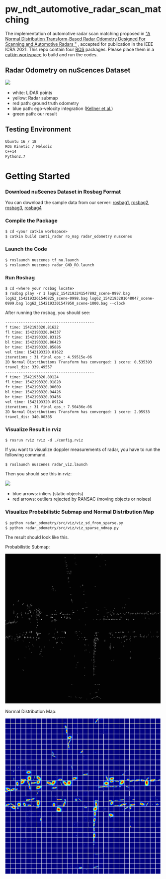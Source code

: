 # pw_ndt_automotive_radar_scan_matching

The implementation of automotive radar scan matching proposed in ["A Normal Distribution Transform-Based Radar Odometry Designed For Scanning and Automotive Radars
"](https://arxiv.org/abs/2103.07908) , accepted for publication in the IEEE ICRA 2021. This repo contain four [ROS](http://wiki.ros.org/action/fullsearch/noetic/Installation/Ubuntu?action=fullsearch&context=180&value=linkto%3A%22noetic%2FInstallation%2FUbuntu%22) packages. Please place them in a [catkin workspace](http://wiki.ros.org/catkin/Tutorials/create_a_workspace) to build and run the codes.

## Radar Odometry on nuScences Dataset
![](img/automotive_ro.gif)
- white: LiDAR points
- yellow: Radar submap
- red path: ground truth odometry
- blue path: ego-velocity integration ([Kellner et al.](https://ieeexplore.ieee.org/abstract/document/6907064))
- green path: our result

## Testing Environment
```
Ubuntu 16 / 18
ROS Kinetic / Melodic
C++14
Python2.7
```

# Getting Started

### Download nuScenes Dataset in Rosbag Format
You can download the sample data from our server: 
[rosbag1](https://drive.google.com/file/d/1mHW_wmBG3dKx7_Lp7At8KY6Hs4xRYsqq/view?usp=sharing), 
[rosbag2](https://drive.google.com/file/d/1IoniYpGgGcriCxpPYsD1aCnaH7UGpmor/view?usp=sharing), 
[rosbag3](https://drive.google.com/file/d/1pDmzz_iTTe6cBYex0Yx0yZKkVDGTT-Ns/view?usp=sharing), 
[rosbag4](https://drive.google.com/file/d/1VgWBzxTgWmCUBb5AZv9iGl4dBpV3oNyX/view?usp=sharing)

### Compile the Package
```
$ cd <your catkin workspace>
$ catkin build conti_radar ro_msg radar_odometry nuscenes
```

### Launch the Code
```
$ roslaunch nuscenes tf_nu.launch
$ roslaunch nuscenes radar_GND_RO.launch
```

### Run Rosbag
```
$ cd <where your rosbag locate>
$ rosbag play -r 1 log62_1542193241547892_scene-0997.bag log62_1542193261546825_scene-0998.bag log62_1542193281648047_scene-0999.bag log62_1542193301547950_scene-1000.bag --clock
```

After running the rosbag, you should see:
```
---------------------------------------- 
f time: 1542193320.81622
fl time: 1542193320.84337
fr time: 1542193320.83125
bl time: 1542193320.86423
br time: 1542193320.85886
vel time: 1542193320.81622
iterations_: 31 final eps_: 4.59515e-06
2D Normal Distributions Transform has converged: 1 score: 0.535393
travel_dis: 339.49557
---------------------------------------- 
f time: 1542193320.89124
fl time: 1542193320.91828
fr time: 1542193320.90609
bl time: 1542193320.94426
br time: 1542193320.93456
vel time: 1542193320.89124
iterations_: 31 final eps_: 7.50436e-06
2D Normal Distributions Transform has converged: 1 score: 2.95933
travel_dis: 340.00385
```

### Visualize Result in rviz
```
$ rosrun rviz rviz -d ./config.rviz
```

If you want to visualize doppler measurements of radar, you have to run the following command.
```
$ roslaunch nuscenes radar_viz.launch 
```

Then you should see this in rviz:

![](img/automotive_radar_vel.gif)
- blue arrows: inliers (static objects)
- red arrows: outliers rejected by RANSAC (moving objects or noises)

### Visualize Probabilistic Submap and Normal Distribution Map
```
$ python radar_odometry/src/viz/viz_sd_from_sparse.py
$ python radar_odometry/src/viz/viz_sparse_ndmap.py
```
The result should look like this.

Probabilistic Submap:

<img src="img/probabilistic_submap_example.png" alt="drawing" style="width:500px;"/>

Normal Distribution Map:

<img src="img/ndmap_example.png" alt="drawing" style="width:500px;"/>
















